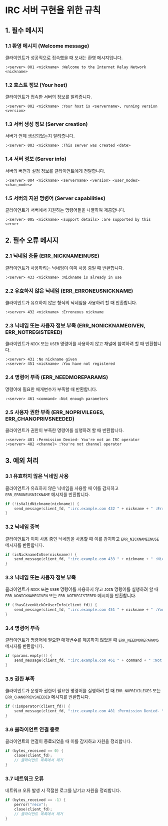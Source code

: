 # IRC 서버 구현을 위한 규칙

## 1. 필수 메시지

### 1.1 환영 메시지 (Welcome message)
클라이언트가 성공적으로 접속했을 때 보내는 환영 메시지입니다.
```plaintext
:<server> 001 <nickname> :Welcome to the Internet Relay Network <nickname>
```

### 1.2 호스트 정보 (Your host)
클라이언트가 접속한 서버의 정보를 알려줍니다.
```plaintext
:<server> 002 <nickname> :Your host is <servername>, running version <version>
```

### 1.3 서버 생성 정보 (Server creation)
서버가 언제 생성되었는지 알려줍니다.
```plaintext
:<server> 003 <nickname> :This server was created <date>
```

### 1.4 서버 정보 (Server info)
서버의 버전과 설정 정보를 클라이언트에게 전달합니다.
```plaintext
:<server> 004 <nickname> <servername> <version> <user_modes> <chan_modes>
```

### 1.5 서버의 지원 명령어 (Server capabilities)
클라이언트가 서버에서 지원하는 명령어들을 나열하여 제공합니다.
```plaintext
:<server> 005 <nickname> <support details> :are supported by this server
```

## 2. 필수 오류 메시지

### 2.1 닉네임 충돌 (ERR_NICKNAMEINUSE)
클라이언트가 사용하려는 닉네임이 이미 사용 중일 때 반환합니다.
```plaintext
:<server> 433 <nickname> :Nickname is already in use
```

### 2.2 유효하지 않은 닉네임 (ERR_ERRONEUSNICKNAME)
클라이언트가 유효하지 않은 형식의 닉네임을 사용하려 할 때 반환합니다.
```plaintext
:<server> 432 <nickname> :Erroneous nickname
```

### 2.3 닉네임 또는 사용자 정보 부족 (ERR_NONICKNAMEGIVEN, ERR_NOTREGISTERED)
클라이언트가 `NICK` 또는 `USER` 명령어를 사용하지 않고 채널에 참여하려 할 때 반환합니다.
```plaintext
:<server> 431 :No nickname given
:<server> 451 <nickname> :You have not registered
```

### 2.4 명령어 부족 (ERR_NEEDMOREPARAMS)
명령어에 필요한 매개변수가 부족할 때 반환합니다.
```plaintext
:<server> 461 <command> :Not enough parameters
```

### 2.5 사용자 권한 부족 (ERR_NOPRIVILEGES, ERR_CHANOPRIVSNEEDED)
클라이언트가 권한이 부족한 명령어를 실행하려 할 때 반환합니다.
```plaintext
:<server> 481 :Permission Denied- You're not an IRC operator
:<server> 482 <channel> :You're not channel operator
```

## 3. 예외 처리

### 3.1 유효하지 않은 닉네임 사용
클라이언트가 유효하지 않은 닉네임을 사용할 때 이를 감지하고 `ERR_ERRONEUSNICKNAME` 메시지를 반환합니다.
```cpp
if (!isValidNickname(nickname)) {
    send_message(client_fd, ":irc.example.com 432 " + nickname + " :Erroneous nickname");
}
```

### 3.2 닉네임 중복
클라이언트가 이미 사용 중인 닉네임을 사용할 때 이를 감지하고 `ERR_NICKNAMEINUSE` 메시지를 반환합니다.
```cpp
if (isNicknameInUse(nickname)) {
    send_message(client_fd, ":irc.example.com 433 " + nickname + " :Nickname is already in use");
}
```

### 3.3 닉네임 또는 사용자 정보 부족
클라이언트가 `NICK` 또는 `USER` 명령어를 사용하지 않고 `JOIN` 명령어를 실행하려 할 때 `ERR_NONICKNAMEGIVEN` 또는 `ERR_NOTREGISTERED` 메시지를 반환합니다.
```cpp
if (!hasGivenNickOrUserInfo(client_fd)) {
    send_message(client_fd, ":irc.example.com 451 " + nickname + " :You have not registered");
}
```

### 3.4 명령어 부족
클라이언트가 명령어에 필요한 매개변수를 제공하지 않았을 때 `ERR_NEEDMOREPARAMS` 메시지를 반환합니다.
```cpp
if (params.empty()) {
    send_message(client_fd, ":irc.example.com 461 " + command + " :Not enough parameters");
}
```

### 3.5 권한 부족
클라이언트가 운영자 권한이 필요한 명령어를 실행하려 할 때 `ERR_NOPRIVILEGES` 또는 `ERR_CHANOPRIVSNEEDED` 메시지를 반환합니다.
```cpp
if (!isOperator(client_fd)) {
    send_message(client_fd, ":irc.example.com 481 :Permission Denied- You're not an IRC operator");
}
```

### 3.6 클라이언트 연결 종료
클라이언트의 연결이 종료되었을 때 이를 감지하고 자원을 정리합니다.
```cpp
if (bytes_received == 0) {
    close(client_fd);
    // 클라이언트 목록에서 제거
}
```

### 3.7 네트워크 오류
네트워크 오류 발생 시 적절한 로그를 남기고 자원을 정리합니다.
```cpp
if (bytes_received == -1) {
    perror("recv");
    close(client_fd);
    // 클라이언트 목록에서 제거
}
```
